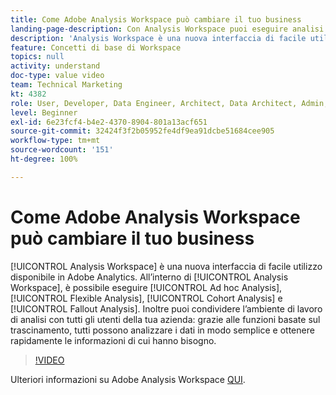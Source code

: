 ```yaml
---
title: Come Adobe Analysis Workspace può cambiare il tuo business
landing-page-description: Con Analysis Workspace puoi eseguire analisi ad hoc, analisi flessibili, analisi per coorte e analisi di fallout.
description: 'Analysis Workspace è una nuova interfaccia di facile utilizzo disponibile in Adobe Analytics. In Analysis Workspace puoi eseguire analisi ad hoc, analisi flessibili, analisi per coorte e analisi di abbandono. Inoltre puoi condividere l’ambiente di lavoro di analisi con tutti gli utenti della tua azienda: grazie alle funzioni basate sul trascinamento, tutti possono analizzare i dati in modo semplice e ottenere rapidamente le informazioni di cui hanno bisogno.'
feature: Concetti di base di Workspace
topics: null
activity: understand
doc-type: value video
team: Technical Marketing
kt: 4382
role: User, Developer, Data Engineer, Architect, Data Architect, Admin, Leader
level: Beginner
exl-id: 6e23fcf4-b4e2-4370-8904-801a13acf651
source-git-commit: 32424f3f2b05952fe4df9ea91dcbe51684cee905
workflow-type: tm+mt
source-wordcount: '151'
ht-degree: 100%

---
```


# Come Adobe Analysis Workspace può cambiare il tuo business

[!UICONTROL Analysis Workspace] è una nuova interfaccia di facile utilizzo disponibile in Adobe Analytics. All’interno di [!UICONTROL Analysis Workspace], è possibile eseguire [!UICONTROL Ad hoc Analysis], [!UICONTROL Flexible Analysis], [!UICONTROL Cohort Analysis] e [!UICONTROL Fallout Analysis]. Inoltre puoi condividere l’ambiente di lavoro di analisi con tutti gli utenti della tua azienda: grazie alle funzioni basate sul trascinamento, tutti possono analizzare i dati in modo semplice e ottenere rapidamente le informazioni di cui hanno bisogno.

>[!VIDEO](https://video.tv.adobe.com/v/31501/?quality=12)

Ulteriori informazioni su Adobe Analysis Workspace [QUI](https://www.adobe.com/it/analytics/ad-hoc-analysis.html?sdid=T32PLYTV&amp;mv=search).
